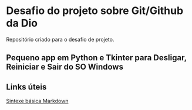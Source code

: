 # Desafio do projeto sobre Git/Github da Dio
Repositório criado para o desafio de projeto.
## Pequeno app em Python e Tkinter para Desligar, Reiniciar e Sair do SO Windows 

## Links úteis 
[Sintexe básica Markdown](https://www.markdownguide.org/basic-syntax/)
